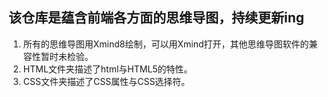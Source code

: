 ## 该仓库是蕴含前端各方面的思维导图，持续更新ing
1. 所有的思维导图用Xmind8绘制，可以用Xmind打开，其他思维导图软件的兼容性暂时未检验。
2. HTML文件夹描述了html与HTML5的特性。
3. CSS文件夹描述了CSS属性与CSS选择符。